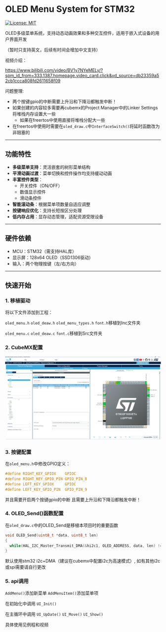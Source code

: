 # OLED Menu System for STM32

[![License: MIT](https://img.shields.io/badge/License-MIT-blue.svg)](https://opensource.org/licenses/MIT)

OLED多级菜单系统，支持动态动画效果和多种交互控件，适用于嵌入式设备的用户界面开发

（暂时只支持英文，后续有时间会增加中文支持）

视频介绍：

https://www.bilibili.com/video/BV1y7NYeMELy/?spm_id_from=333.1387.homepage.video_card.click&vd_source=db23359a52cb1ccca808fd2611658f09

问题整理:
  - 两个按键gpio的中断需要上升沿和下降沿都触发中断！
  - 如果创建的内容较多需要再cubemx的Project Manager中的Linker Settings将堆栈内存设置大一些
    - 如果在freertos中使用直接将堆栈分配大一些
  - 在freertos中使用时需要在`oled_draw.c`中`InterfaceSwitch()`将延时函数改为非阻塞的


---

## 功能特性

- **多级菜单支持**：灵活嵌套的树形菜单结构
- **平滑动画过渡**：菜单切换和控件操作均支持缓动动画
- **丰富控件类型**：
  - 开关控件（ON/OFF）
  - 数值显示控件
  - 滑动条控件
- **智能滚动条**：根据菜单项数量自适应调整
- **按键响应优化**：支持长短按区分处理
- **低内存占用**：显存动态管理，适配资源受限设备

---

## 硬件依赖

- MCU：STM32（需支持HAL库）
- 显示屏：128x64 OLED（SSD1306驱动）
- 输入：两个物理按键（左/右方向）

---

## 快速开始

### 1. 移植驱动
将以下文件添加到工程：

`oled_menu.h` `oled_deaw.h` `oled_menu_types.h` `font.h`移植到Inc文件夹

`oled_menu.c` `oled_deaw.c` `font.c`移植到Src文件夹

### 2. CubeMX配置
![GPIO配置](images/2025-02-28012933.png)

### 3. 按键配置
在`oled_menu.h`中修改GPIO定义：
```c
#define RIGHT_KEY_GPIOX    GPIOC
#define RIGHT_KEY_GPIO_PIN GPIO_PIN_8
#define LEFT_KEY_GPIOX     GPIOC
#define LEFT_KEY_GPIO_PIN  GPIO_PIN_9
```
并且需要开启两个按键gpio的中断
且需要上升沿和下降沿都触发中断！

### 4. OLED_Send()函数配置
在`oled_draw.c`中的OLED_Send是移植本项目时的重要函数

```c
void OLED_Send(uint8_t *data, uint8_t len)
{
  while(HAL_I2C_Master_Transmit_DMA(&hi2c1, OLED_ADDRESS, data, len) != HAL_OK);
}
```

默认使用stm32 i2c+DMA（建议在cubemx中配置i2c为高速模式）, 如有其他i2c或spi需要请自行更改


### 5. api调用

`AddMenu()`添加新菜单   `AddMenuItem()`添加菜单项

在初始化中调用   `UI_Init()`

在主循环中调用   `UI_UpDate()` `UI_Move()` `UI_Show()` 

具体使用见例程和视频
